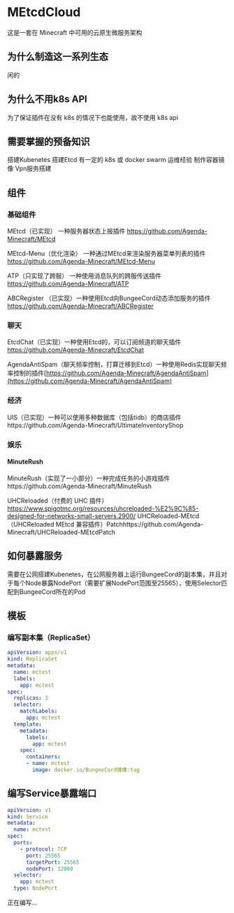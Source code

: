 # MEtcdCloud

这是一套在 Minecraft 中可用的云原生微服务架构

## 为什么制造这一系列生态

闲的

## 为什么不用k8s API

为了保证插件在没有 k8s 的情况下也能使用，故不使用 k8s api

## 需要掌握的预备知识

搭建Kubenetes 搭建Etcd 有一定的 k8s 或 docker swarm 运维经验 制作容器镜像 Vpn服务搭建

## 组件

### 基础组件

MEtcd（已实现） 一种服务器状态上报插件 https://github.com/Agenda-Minecraft/MEtcd

MEtcd-Menu（优化渲染） 一种通过MEtcd来渲染服务器菜单列表的插件 https://github.com/Agenda-Minecraft/MEtcd-Menu

ATP（只实现了跨服） 一种使用消息队列的跨服传送插件 https://github.com/Agenda-Minecraft/ATP

ABCRegister （已实现）一种使用Etcd向BungeeCord动态添加服务的插件 https://github.com/Agenda-Minecraft/ABCRegister

### 聊天

EtcdChat（已实现）一种使用Etcd的，可以订阅频道的聊天插件 https://github.com/Agenda-Minecraft/EtcdChat

AgendaAntiSpam（聊天频率控制，打算迁移到Etcd）一种使用Redis实现聊天频率控制的插件[https://github.com/Agenda-Minecraft/AgendaAntiSpam](https://github.com/Agenda-Minecraft/AgendaAntiSpam)

### 经济

UIS（已实现）一种可以使用多种数据库（包括tidb）的商店插件https://github.com/Agenda-Minecraft/UltimateInventoryShop

### 娱乐

#### MinuteRush
MinuteRush（实现了一小部分）一种完成任务的小游戏插件https://github.com/Agenda-Minecraft/MinuteRush

UHCReloaded（付费的 UHC 插件）https://www.spigotmc.org/resources/uhcreloaded-%E2%9C%85-designed-for-networks-small-servers.2900/
UHCReloaded-MEtcd（UHCReloaded MEtcd 兼容插件）Patchhttps://github.com/Agenda-Minecraft/UHCReloaded-MEtcdPatch

## 如何暴露服务

需要在公网搭建Kubenetes，在公网服务器上运行BungeeCord的副本集，并且对于每个Node暴露NodePort（需要扩展NodePort范围至25565），使用Selector匹配到BungeeCord所在的Pod

## 模板

### 编写副本集（ReplicaSet）

```yaml
apiVersion: apps/v1
kind: ReplicaSet
metadata:
  name: mctest
  labels:
    app: mctest
spec:
  replicas: 3
  selector:
    matchLabels:
      app: mctest
  template:
    metadata:
      labels:
        app: mctest
    spec:
      containers:
      - name: mctest
        image: docker.io/BungeeCord镜像:tag
```

## 编写Service暴露端口

```yaml
apiVersion: v1
kind: Service
metadata:
  name: mctest
spec:
  ports:
    - protocol: TCP
      port: 25565
      targetPort: 25565
      nodePort: 32000
  selector:
    app: mctest
  type: NodePort
```

正在编写…
